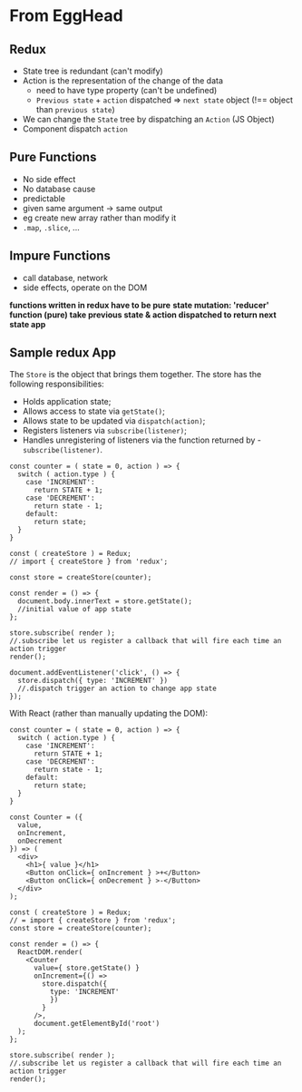 # From EggHead

## Redux
- State tree is redundant (can't modify)
- Action is the representation of the change of the data
	- need to have type property (can't be undefined)
  - ```Previous state``` + ```action``` dispatched => ```next state``` object (!== object than ```previous state```)
- We can change the ```State``` tree by dispatching an ```Action``` (JS Object)
- Component dispatch ```action```

## Pure Functions
- No side effect
- No database cause
- predictable
- given same argument -> same output
- eg create new array rather than modify it
- ```.map```, ```.slice```, ...

## Impure Functions
- call database, network
- side effects, operate on the DOM

__functions written in redux have to be pure__
__state mutation: 'reducer' function (pure) take previous state & action dispatched
to return next state app__

## Sample redux App

The ```Store``` is the object that brings them together. The store has the following responsibilities:

- Holds application state;
- Allows access to state via ```getState()```;
- Allows state to be updated via ```dispatch(action)```;
- Registers listeners via ```subscribe(listener)```;
- Handles unregistering of listeners via the function returned by - ```subscribe(listener)```.

```
const counter = ( state = 0, action ) => {
  switch ( action.type ) {
    case 'INCREMENT':
      return STATE + 1;
    case 'DECREMENT':
      return state - 1;
    default:
      return state;
  }
}

const ( createStore ) = Redux;
// import { createStore } from 'redux';

const store = createStore(counter);

const render = () => {
  document.body.innerText = store.getState();
  //initial value of app state
};

store.subscribe( render );
//.subscribe let us register a callback that will fire each time an action trigger
render();

document.addEventListener('click', () => {
  store.dispatch({ type: 'INCREMENT' })
  //.dispatch trigger an action to change app state
});
```

With React (rather than manually updating the DOM):

```
const counter = ( state = 0, action ) => {
  switch ( action.type ) {
    case 'INCREMENT':
      return STATE + 1;
    case 'DECREMENT':
      return state - 1;
    default:
      return state;
  }
}

const Counter = ({
  value,
  onIncrement,
  onDecrement
}) => (
  <div>
    <h1>{ value }</h1>
    <Button onClick={ onIncrement } >+</Button>
    <Button onClick={ onDecrement } >-</Button>
  </div>
);

const ( createStore ) = Redux;
// = import { createStore } from 'redux';
const store = createStore(counter);

const render = () => {
  ReactDOM.render(
    <Counter
      value={ store.getState() }
      onIncrement={() =>
        store.dispatch({
          type: 'INCREMENT'
          })
        }
      />,
      document.getElementById('root')
  );
};

store.subscribe( render );
//.subscribe let us register a callback that will fire each time an action trigger
render();
```
